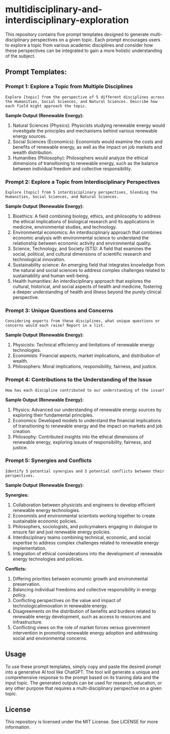 # multidisciplinary-and-interdisciplinary-exploration

This repository contains five prompt templates designed to generate multi-disciplinary perspectives on a given topic. Each prompt encourages users to explore a topic from various academic disciplines and consider how these perspectives can be integrated to gain a more holistic understanding of the subject.

## Prompt Templates:

### Prompt 1: Explore a Topic from Multiple Disciplines

```
Explore [topic] from the perspective of 5 different disciplines across the Humanities, Social Sciences, and Natural Sciences. Describe how each field might approach the topic.
```

**Sample Output (Renewable Energy):**

1. Natural Sciences (Physics): Physicists studying renewable energy would investigate the principles and mechanisms behind various renewable energy sources.
2. Social Sciences (Economics): Economists would examine the costs and benefits of renewable energy, as well as the impact on job markets and wealth distribution.
3. Humanities (Philosophy): Philosophers would analyze the ethical dimensions of transitioning to renewable energy, such as the balance between individual freedom and collective responsibility.

### Prompt 2: Explore a Topic from Interdisciplinary Perspectives

```
Explore [topic] from 5 interdisciplinary perspectives, blending the Humanities, Social Sciences, and Natural Sciences.
```

**Sample Output (Renewable Energy):**

1. Bioethics: A field combining biology, ethics, and philosophy to address the ethical implications of biological research and its applications in medicine, environmental studies, and technology.
2. Environmental economics: An interdisciplinary approach that combines economic analysis with environmental science to understand the relationship between economic activity and environmental quality.
3. Science, Technology, and Society (STS): A field that examines the social, political, and cultural dimensions of scientific research and technological innovation.
4. Sustainability science: An emerging field that integrates knowledge from the natural and social sciences to address complex challenges related to sustainability and human well-being.
5. Health humanities: An interdisciplinary approach that explores the cultural, historical, and social aspects of health and medicine, fostering a deeper understanding of health and illness beyond the purely clinical perspective.

### Prompt 3: Unique Questions and Concerns

```
Considering experts from these disciplines, what unique questions or concerns would each raise? Report in a list.
```

**Sample Output (Renewable Energy):**

1. Physicists: Technical efficiency and limitations of renewable energy technologies.
2. Economists: Financial aspects, market implications, and distribution of wealth.
3. Philosophers: Moral implications, responsibility, fairness, and justice.

### Prompt 4: Contributions to the Understanding of the Issue

```
How has each discipline contributed to our understanding of the issue?
```

**Sample Output (Renewable Energy):**

1. Physics: Advanced our understanding of renewable energy sources by exploring their fundamental principles.
2. Economics: Developed models to understand the financial implications of transitioning to renewable energy and the impact on markets and job creation.
3. Philosophy: Contributed insights into the ethical dimensions of renewable energy, exploring issues of responsibility, fairness, and justice.

### Prompt 5: Synergies and Conflicts

```
Identify 5 potential synergies and 5 potential conflicts between their perspectives.
```

**Sample Output (Renewable Energy):**

**Synergies:**

1. Collaboration between physicists and engineers to develop efficient renewable energy technologies.
2. Economists and environmental scientists working together to create sustainable economic policies.
3. Philosophers, sociologists, and policymakers engaging in dialogue to ensure fair and just renewable energy policies.
4. Interdisciplinary teams combining technical, economic, and social expertise to address complex challenges related to renewable energy implementation.
5. Integration of ethical considerations into the development of renewable energy technologies and policies.

**Conflicts:**

1. Differing priorities between economic growth and environmental preservation.
2. Balancing individual freedoms and collective responsibility in energy policy.
3. Conflicting perspectives on the value and impact of technologicalinnovation in renewable energy.
4. Disagreements on the distribution of benefits and burdens related to renewable energy development, such as access to resources and infrastructure.
5. Conflicting views on the role of market forces versus government intervention in promoting renewable energy adoption and addressing social and environmental concerns.

## Usage

To use these prompt templates, simply copy and paste the desired prompt into a generative AI tool like ChatGPT. The tool will generate a unique and comprehensive response to the prompt based on its training data and the input topic. The generated outputs can be used for research, education, or any other purpose that requires a multi-disciplinary perspective on a given topic.

## License

This repository is licensed under the MIT License. See LICENSE for more information.
